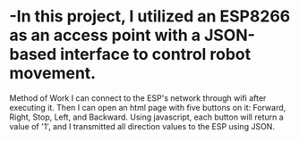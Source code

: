 # -In this project, I utilized an ESP8266 as an access point with a JSON-based interface to control robot movement.
Method of Work I can connect to the ESP's network through wifi after executing it. Then I can open an html page with five buttons on it: Forward, Right, Stop, Left, and Backward. Using javascript, each button will return a value of '1', and I transmitted all direction values to the ESP using JSON.
